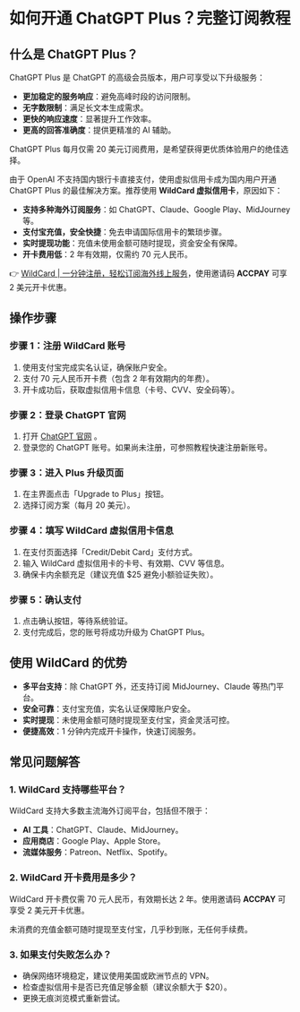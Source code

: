 # 如何开通 ChatGPT Plus？完整订阅教程

## 什么是 ChatGPT Plus？

ChatGPT Plus 是 ChatGPT 的高级会员版本，用户可享受以下升级服务：

- **更加稳定的服务响应**：避免高峰时段的访问限制。
- **无字数限制**：满足长文本生成需求。
- **更快的响应速度**：显著提升工作效率。
- **更高的回答准确度**：提供更精准的 AI 辅助。

ChatGPT Plus 每月仅需 20 美元订阅费用，是希望获得更优质体验用户的绝佳选择。

由于 OpenAI 不支持国内银行卡直接支付，使用虚拟信用卡成为国内用户开通 ChatGPT Plus 的最佳解决方案。推荐使用 **WildCard 虚拟信用卡**，原因如下：

- **支持多种海外订阅服务**：如 ChatGPT、Claude、Google Play、MidJourney 等。
- **支付宝充值，安全快捷**：免去申请国际信用卡的繁琐步骤。
- **实时提现功能**：充值未使用金额可随时提现，资金安全有保障。
- **开卡费用低**：2 年有效期，仅需约 70 元人民币。

👉 [WildCard | 一分钟注册，轻松订阅海外线上服务](https://bbtdd.com/WildCard)，使用邀请码 **ACCPAY** 可享 2 美元开卡优惠。

## 操作步骤

### 步骤 1：注册 WildCard 账号

1. 使用支付宝完成实名认证，确保账户安全。
2. 支付 70 元人民币开卡费（包含 2 年有效期内的年费）。
3. 开卡成功后，获取虚拟信用卡信息（卡号、CVV、安全码等）。

### 步骤 2：登录 ChatGPT 官网

1. 打开 [ChatGPT 官网](https://chat.openai.com/) 。
2. 登录您的 ChatGPT 账号。如果尚未注册，可参照教程快速注册新账号。

### 步骤 3：进入 Plus 升级页面

1. 在主界面点击「Upgrade to Plus」按钮。
2. 选择订阅方案（每月 20 美元）。

### 步骤 4：填写 WildCard 虚拟信用卡信息

1. 在支付页面选择「Credit/Debit Card」支付方式。
2. 输入 WildCard 虚拟信用卡的卡号、有效期、CVV 等信息。
3. 确保卡内余额充足（建议充值 $25 避免小额验证失败）。

### 步骤 5：确认支付

1. 点击确认按钮，等待系统验证。
2. 支付完成后，您的账号将成功升级为 ChatGPT Plus。

## 使用 WildCard 的优势

- **多平台支持**：除 ChatGPT 外，还支持订阅 MidJourney、Claude 等热门平台。
- **安全可靠**：支付宝充值，实名认证保障账户安全。
- **实时提现**：未使用金额可随时提现至支付宝，资金灵活可控。
- **便捷高效**：1 分钟内完成开卡操作，快速订阅服务。

## 常见问题解答

### 1. WildCard 支持哪些平台？

WildCard 支持大多数主流海外订阅平台，包括但不限于：

- **AI 工具**：ChatGPT、Claude、MidJourney。
- **应用商店**：Google Play、Apple Store。
- **流媒体服务**：Patreon、Netflix、Spotify。

### 2. WildCard 开卡费用是多少？

WildCard 开卡费仅需 70 元人民币，有效期长达 2 年。使用邀请码 **ACCPAY** 可享受 2 美元开卡优惠。

未消费的充值金额可随时提现至支付宝，几乎秒到账，无任何手续费。

### 3. 如果支付失败怎么办？

- 确保网络环境稳定，建议使用美国或欧洲节点的 VPN。
- 检查虚拟信用卡是否已充值足够金额（建议余额大于 $20）。
- 更换无痕浏览模式重新尝试。
